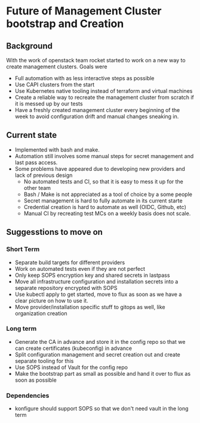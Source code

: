 # Future of Management Cluster bootstrap and Creation


## Background

With the work of openstack team rocket started to work on a new way to create
management clusters. Goals were
- Full automation with as less interactive steps as possible
- Use CAPI clusters from the start
- Use Kubernetes native tooling instead of terraform and virtual machines
- Create a reliable way to recreate the management cluster from scratch if it
  is messed up by our tests
- Have a freshly created management cluster every beginning of the week to avoid
  configuration drift and manual changes sneaking in.

## Current state

- Implemented with bash and make.
- Automation still involves some manual steps for secret management and
  last pass access.
- Some problems have appeared due to developing new providers and lack of previous design
  - No automated tests and CI, so that it is easy to mess it up for the other
    team
  - Bash / Make is not appreciated as a tool of choice by a some people
  - Secret management is hard to fully automate in its current starte
  - Credential creation is hard to automate as well (OIDC, Github, etc)
  - Manual CI by recreating test MCs on a weekly basis does not scale.

## Suggesstions to move on

### Short Term

- Separate build targets for different providers
- Work on automated tests even if they are not perfect
- Only keep SOPS encryption key and shared secrets in lastpass
- Move all infrastructure configuration and installation secrets into a separate
  repository encrypted with SOPS
- Use kubectl apply to get started, move to flux as soon as we have a clear picture
  on how to use it.  
- Move provider/installation specific stuff to gitops as well, like
  organization creation


### Long term

- Generate the CA in advance and store it in the config repo so that we can create certificates (kubeconfig) in advance
- Split configuration management and secret creation out and create separate tooling for this
- Use SOPS instead of Vault for the config repo
- Make the bootstrap part as small as possible and hand it over to flux as soon as possible

### Dependencies

- konfigure should support SOPS so that we don't need vault in the long term
